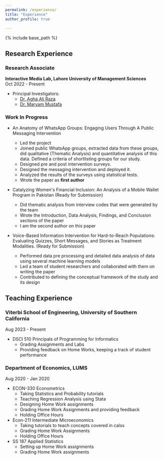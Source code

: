 ```yaml
---
permalink: /experience/
title: "Experience"
author_profile: true
  
---
```


{% include base_path %}

## Research Experience

### Research Associate
**Interactive Media Lab, Lahore University of Management Sciences**  
Oct 2022 - Present

- Principal Investigators:
  - [Dr. Agha Ali Raza](https://aghaaliraza.com/)
  - [Dr. Maryam Mustafa](https://www.maryamustafa.com/)

### Work In Progress

- An Anatomy of WhatsApp Groups: Engaging Users Through A Public Messaging Intervention
  - Led the project
  - Joined public WhatsApp groups, extracted data from these groups, did qualitative (Thematic Analysis) and quantitative analysis of this data. Defined a criteria of shortlisting groups for our study.
  - Designed pre and post intervention surveys.
  - Designed the messaging intervention and deployed it.
  - Analyzed the results of the surveys using statistical tests.
  - Wrote the paper as **first author**
  

- Catalyzing Women's Financial Inclusion: An Analysis of a Mobile Wallet Program in Pakistan
  (Ready for Submission)
  - Did thematic analysis from interview codes that were generated by the team
  - Wrote the Introduction, Data Analysis, Findings, and Conclusion sections of the paper
  -  I am the second author on this paper
 
    
- Voice-Based Information Intervention for Hard-to-Reach Populations: Evaluating Quizzes, Short Messages, and Stories as Treatment Modalities.
  (Ready for Submission)
  - Performed data pre processing and detailed data analysis of data using several machine learning models
  - Led a team of student researchers and collaborated with them on writing the paper
  - Contributed to defining the conceptual framework of the study and its design

## Teaching Experience

### Viterbi School of Engineering, University of Southern California
Aug 2023 - Present
- DSCI 510 Principals of Programming for Informatics
  - Grading Assignments and Labs
  - Providing feedback on Home Works, keeping a track of student performance
### Department of Economics, LUMS  
Aug 2020 - Jan 2020
- ECON-330 Econometrics
  - Taking Statistics and Probability tutorials
  - Teaching Regression Analysis using Stata
  - Designing Home Work assignments
  - Grading Home Work Assignments and providing feedback
  - Holding Office Hours
- Econ-211 Intermediate Microeconomics
  - Taking tutorials to teach concepts covered in calss
  - Grading Home Work Assignments
  - Holding Office Hours
- SS 187 Applied Statistics
  - Setting up Home Work assignments
  - Grading Home Work assignments
  
